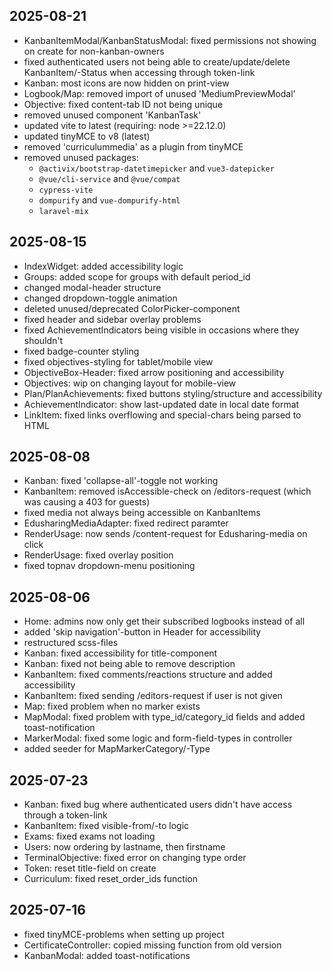 ## 2025-08-21
- KanbanItemModal/KanbanStatusModal: fixed permissions not showing on create for non-kanban-owners
- fixed authenticated users not being able to create/update/delete KanbanItem/-Status when accessing through token-link
- Kanban: most icons are now hidden on print-view
- Logbook/Map: removed import of unused 'MediumPreviewModal'
- Objective: fixed content-tab ID not being unique
- removed unused component 'KanbanTask'
- updated vite to latest (requiring: node >=22.12.0)
- updated tinyMCE to v8 (latest)
- removed 'curriculummedia' as a plugin from tinyMCE
- removed unused packages:
  - `@activix/bootstrap-datetimepicker` and `vue3-datepicker`
  - `@vue/cli-service` and `@vue/compat`
  - `cypress-vite`
  - `dompurify` and `vue-dompurify-html`
  - `laravel-mix`

## 2025-08-15
- IndexWidget: added accessibility logic
- Groups: added scope for groups with default period_id
- changed modal-header structure
- changed dropdown-toggle animation
- deleted unused/deprecated ColorPicker-component
- fixed header and sidebar overlay problems
- fixed AchievementIndicators being visible in occasions where they shouldn't
- fixed badge-counter styling
- fixed objectives-styling for tablet/mobile view
- ObjectiveBox-Header: fixed arrow positioning and accessibility
- Objectives: wip on changing layout for mobile-view
- Plan/PlanAchievements: fixed buttons styling/structure and accessibility
- AchievementIndicator: show last-updated date in local date format
- LinkItem: fixed links overflowing and special-chars being parsed to HTML

## 2025-08-08
- Kanban: fixed 'collapse-all'-toggle not working
- KanbanItem: removed isAccessible-check on /editors-request (which was causing a 403 for guests)
- fixed media not always being accessible on KanbanItems
- EdusharingMediaAdapter: fixed redirect paramter
- RenderUsage: now sends /content-request for Edusharing-media on click
- RenderUsage: fixed overlay position
- fixed topnav dropdown-menu positioning

## 2025-08-06
- Home: admins now only get their subscribed logbooks instead of all
- added 'skip navigation'-button in Header for accessibility
- restructured scss-files
- Kanban: fixed accessibility for title-component
- Kanban: fixed not being able to remove description
- KanbanItem: fixed comments/reactions structure and added accessibility
- KanbanItem: fixed sending /editors-request if user is not given
- Map: fixed problem when no marker exists
- MapModal: fixed problem with type_id/category_id fields and added toast-notification
- MarkerModal: fixed some logic and form-field-types in controller
- added seeder for MapMarkerCategory/-Type

## 2025-07-23
- Kanban: fixed bug where authenticated users didn't have access through a token-link
- KanbanItem: fixed visible-from/-to logic
- Exams: fixed exams not loading
- Users: now ordering by lastname, then firstname
- TerminalObjective: fixed error on changing type order
- Token: reset title-field on create
- Curriculum: fixed reset_order_ids function

## 2025-07-16
- fixed tinyMCE-problems when setting up project
- CertificateController: copied missing function from old version
- KanbanModal: added toast-notifications